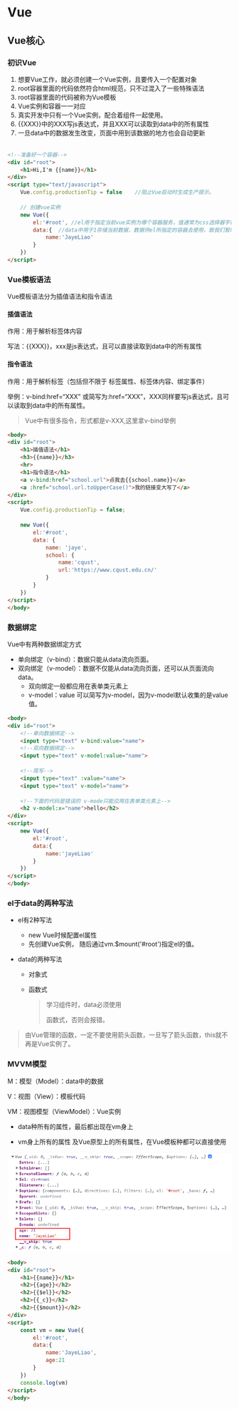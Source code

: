 # **Vue**

## **Vue核心**

### 初识**Vue**

1. 想要Vue工作，就必须创建一个Vue实例，且要传入一个配置对象
2. root容器里面的代码依然符合html规范，只不过混入了一些特殊语法
3. root容器里面的代码被称为Vue模板
4. Vue实例和容器一一对应
5. 真实开发中只有一个Vue实例，配合着组件一起使用。
6. {{XXX}}中的XXX写js表达式，并且XXX可以读取到data中的所有属性
7. 一旦data中的数据发生改变，页面中用到该数据的地方也会自动更新

```html

<!--准备好一个容器-->
<div id="root">
    <h1>Hi,I'm {{name}}</h1>
</div>
<script type="text/javascript">
    Vue.config.productionTip = false    //阻止Vue启动时生成生产提示。
    
    // 创建vue实例
    new Vue({
        el:'#root', //el用于指定当前vue实例为哪个容器服务，值通常为css选择器字符串
        data:{  //data中用于1存储当前数据，数据供el所指定的容器去使用，致我们暂时写成一个对象。
            name:'JayeLiao'
        }
    })
</script>
```



### Vue**模板语法**

Vue模板语法分为插值语法和指令语法



#### **插值语法**

作用：用于解析标签体内容

写法：{{XXX}}，xxx是js表达式，且可以直接读取到data中的所有属性



#### **指令语法**

作用：用于解析标签（包括但不限于 标签属性、标签体内容、绑定事件）

举例：v-bind:href=“XXX” 或简写为:href=“XXX”，XXX同样要写js表达式，且可以读取到data中的所有属性。

> Vue中有很多指令，形式都是v-XXX,这里拿v-bind举例

```html
<body>
<div id="root">
    <h1>插值语法</h1>
    <h3>{{name}}</h3>
    <hr>
    <h1>指令语法</h1>
    <a v-bind:href="school.url">点我去{{school.name}}</a>
    <a :href="school.url.toUpperCase()">我的链接变大写了</a>
</div>
<script>
    Vue.config.productionTip = false;

    new Vue({
        el:'#root',
        data: {
            name: 'jaye',
            school: {
                name:'cqust',
                url:'https://www.cqust.edu.cn/'
            }
        }
    })
</script>
</body>
```



### **数据绑定**

Vue中有两种数据绑定方式

- 单向绑定（v-bind）：数据只能从data流向页面。
- 双向绑定（v-model）：数据不仅能从data流向页面，还可以从页面流向data。
  - 双向绑定一般都应用在表单类元素上
  - v-model：value 可以简写为v-model，因为v-model默认收集的是value值。

```html
<body>
<div id="root">
    <!--单向数据绑定-->
    <input type="text" v-bind:value="name">
    <!--双向数据绑定-->
    <input type="text" v-model:value="name">

    <!--简写-->
    <input type="text" :value="name">
    <input type="text" v-model="name">

    <!--下面的代码是错误的 v-mode只能应用在表单类元素上-->
    <h2 v-model:x="name">hello</h2>
</div>
<script>
    new Vue({
        el:'#root',
        data:{
            name:'jayeLiao'
        }
    })
</script>
</body>
```



### **el于data的两种写法**

- el有2种写法

  - new Vue时候配置el属性
  - 先创建Vue实例， 随后通过vm.$mount('#root')指定el的值。

- data的两种写法

  - 对象式

  - 函数式

    > 学习组件时，data必须使用
    >
    > 函数式，否则会报错。

> 由Vue管理的函数，一定不要使用箭头函数，一旦写了箭头函数，this就不再是Vue实例了。



### **MVVM模型**

M：模型（Model）：data中的数据

V：视图（View）：模板代码

VM：视图模型（ViewModel）：Vue实例



- data种所有的属性，最后都出现在vm身上

- vm身上所有的属性 及Vue原型上的所有属性，在Vue模板种都可以直接使用

![image-20230225233414894](Vue.assets/image-20230225233414894.png)

```html
<body>
<div id="root">
    <h1>{{name}}</h1>
    <h2>{{age}}</h2>
    <h2>{{$el}}</h2>
    <h2>{{_c}}</h2>
    <h2>{{$mount}}</h2>
</div>
<script>
    const vm = new Vue({
        el:'#root',
        data:{
            name:'JayeLiao',
            age:21
        }
    })
    console.log(vm)
</script>
</body>
```

